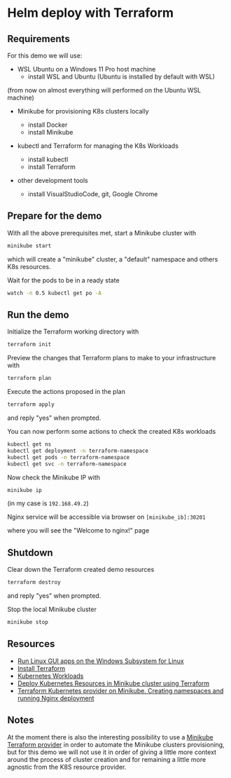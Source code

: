 # Helm deploy with Terraform

## Requirements

For this demo we will use:

- WSL Ubuntu on a Windows 11 Pro host machine
	- install WSL and Ubuntu (Ubuntu is installed by default with WSL)

(from now on almost everything will performed on the Ubuntu WSL machine)

- Minikube for provisioning K8s clusters locally
	- install Docker
	- install Minikube

- kubectl and Terraform for managing the K8s Workloads
	- install kubectl
	- install Terraform

- other development tools
	- install VisualStudioCode, git, Google Chrome

## Prepare for the demo

With all the above prerequisites met, start a Minikube cluster with

```bash
minikube start
```

which will create a "minikube" cluster, a "default" namespace and others K8s resources.

Wait for the pods to be in a ready state

```bash
watch -n 0.5 kubectl get po -A
```

## Run the demo

Initialize the Terraform working directory with

```bash
terraform init
```

Preview the changes that Terraform plans to make to your infrastructure with

```bash
terraform plan
```

Execute the actions proposed in the plan

```bash
terraform apply
```

and reply "yes" when prompted.

You can now perform some actions to check the created K8s workloads

```bash
kubectl get ns
kubectl get deployment -n terraform-namespace
kubectl get pods -n terraform-namespace
kubectl get svc -n terraform-namespace
```

Now check the Minikube IP with

```bash
minikube ip
```

(in my case is `192.168.49.2`)

Nginx service will be accessible via browser on `[minikube_ib]:30201`

where you will see the "Welcome to nginx!" page

## Shutdown

Clear down the Terraform created demo resources

```bash
terraform destroy
```

and reply "yes" when prompted.

Stop the local Minikube cluster

```bash
minikube stop
```

## Resources

- [Run Linux GUI apps on the Windows Subsystem for Linux](https://learn.microsoft.com/en-us/windows/wsl/tutorials/gui-apps)
- [Install Terraform](https://developer.hashicorp.com/terraform/install)
- [Kubernetes Workloads](https://kubernetes.io/docs/concepts/workloads)
- [Deploy Kubernetes Resources in Minikube cluster using Terraform](https://dev.to/chefgs/deploy-kubernetes-resources-in-minikube-cluster-using-terraform-1p8o)
- [Terraform Kubernetes provider on Minikube. Creating namespaces and running Nginx deployment](https://nodevops.nl/terraform-with-minukube-kubernetes-provider)

## Notes

At the moment there is also the interesting possibility to use a [Minikube Terraform provider](https://registry.terraform.io/providers/scott-the-programmer/minikube/latest/docs) in order to automate the Minikube clusters provisioning, but for this demo we will not use it in order of giving a little more context around the process of cluster creation and for remaining a little more agnostic from the K8S resource provider.
